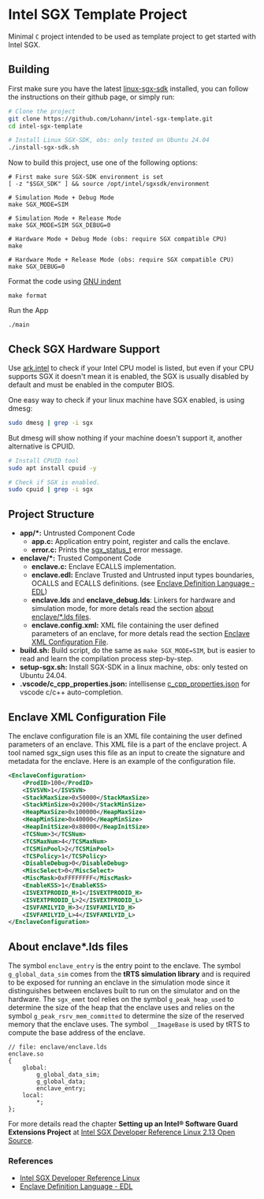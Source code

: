 # Intel SGX Template Project

Minimal `C` project intended to be used as template project to get started with Intel SGX.

## Building

First make sure you have the latest [linux-sgx-sdk](https://github.com/intel/linux-sgx) installed, you can follow the instructions on their github page, or simply run:
```bash
# Clone the project
git clone https://github.com/Lohann/intel-sgx-template.git
cd intel-sgx-template

# Install Linux SGX-SDK, obs: only tested on Ubuntu 24.04
./install-sgx-sdk.sh
```

Now to build this project, use one of the following options:
```shell
# First make sure SGX-SDK environment is set
[ -z "$SGX_SDK" ] && source /opt/intel/sgxsdk/environment

# Simulation Mode + Debug Mode
make SGX_MODE=SIM

# Simulation Mode + Release Mode
make SGX_MODE=SIM SGX_DEBUG=0

# Hardware Mode + Debug Mode (obs: require SGX compatible CPU)
make

# Hardware Mode + Release Mode (obs: require SGX compatible CPU)
make SGX_DEBUG=0
```

Format the code using [GNU indent](https://www.gnu.org/software/indent/manual/indent.html)
```shell
make format
```

Run the App
```shell
./main
```

## Check SGX Hardware Support
Use [ark.intel](https://www.intel.com/content/www/us/en/ark/featurefilter.html?productType=873) to check if your Intel CPU model is listed, but even if your CPU supports SGX it doesn't mean it is enabled, the SGX is usually disabled by default and must be enabled in the computer BIOS.  

One easy way to check if your linux machine have SGX enabled, is using dmesg:
```bash
sudo dmesg | grep -i sgx
```
But dmesg will show nothing if your machine doesn't support it, another alternative is CPUID.
```bash
# Install CPUID tool
sudo apt install cpuid -y

# Check if SGX is enabled.
sudo cpuid | grep -i sgx
```

## Project Structure

- **app/\*:** Untrusted Component Code
    - **app.c:** Application entry point, register and calls the enclave. 
    - **error.c:** Prints the [sgx_status_t](https://github.com/intel/linux-sgx/blob/sgx_2.26/common/inc/sgx_error.h#L37-L127) error message. 
- **enclave/\*:** Trusted Component Code
    - **enclave.c:** Enclave ECALLS implementation.
    - **enclave.edl:** Enclave Trusted and Untrusted input types boundaries, OCALLS and ECALLS definitions. (see [Enclave Definition Language - EDL](https://cdrdv2-public.intel.com/671446/input-types-and-boundary-checking-edl.pdf))
    - **enclave.lds** and **enclave_debug.lds**: Linkers for hardware and simulation mode, for more detals read the section [about enclave/*.lds files](#about-enclavelds-files).
    - **enclave.config.xml:** XML file containing the user defined parameters of an enclave, for more detals read the section [Enclave XML Configuration File](#enclave-xml-configuration-file).
- **build.sh:** Build script, do the same as `make SGX_MODE=SIM`, but is easier to read and learn the compilation process step-by-step.
- **setup-sgx.sh:** Install SGX-SDK in a linux machine, obs: only tested on Ubuntu 24.04.
- **.vscode/c_cpp_properties.json:** intellisense [c_cpp_properties.json](https://code.visualstudio.com/docs/cpp/customize-cpp-settings) for vscode c/c++ auto-completion.

## Enclave XML Configuration File
The enclave configuration file is an XML file containing the user defined parameters of an enclave. This XML file is a part of the enclave project. A tool named sgx_sign uses this file as an input to create the signature and metadata for the enclave. Here is an example of the configuration file.
```xml
<EnclaveConfiguration>
    <ProdID>100</ProdID>
    <ISVSVN>1</ISVSVN>
    <StackMaxSize>0x50000</StackMaxSize>
    <StackMinSize>0x2000</StackMinSize>
    <HeapMaxSize>0x100000</HeapMaxSize>
    <HeapMinSize>0x40000</HeapMinSize>
    <HeapInitSize>0x80000</HeapInitSize>
    <TCSNum>3</TCSNum>
    <TCSMaxNum>4</TCSMaxNum>
    <TCSMinPool>2</TCSMinPool>
    <TCSPolicy>1</TCSPolicy>
    <DisableDebug>0</DisableDebug>
    <MiscSelect>0</MiscSelect>
    <MiscMask>0xFFFFFFFF</MiscMask>
    <EnableKSS>1</EnableKSS>
    <ISVEXTPRODID_H>1</ISVEXTPRODID_H>
    <ISVEXTPRODID_L>2</ISVEXTPRODID_L>
    <ISVFAMILYID_H>3</ISVFAMILYID_H>
    <ISVFAMILYID_L>4</ISVFAMILYID_L>
</EnclaveConfiguration>
```

## About enclave*.lds files
The symbol `enclave_entry` is the entry point to the enclave. The symbol `g_global_data_sim` comes from the **tRTS simulation library** and is required to be exposed for running an enclave in the simulation mode since it distinguishes between enclaves built to run on the simulator and on the hardware. The `sgx_emmt` tool relies on the symbol `g_peak_heap_used` to determine the size of the heap that the enclave uses and relies on the symbol `g_peak_rsrv_mem_committed` to determine the size of the reserved memory that the enclave uses. The symbol `__ImageBase` is used by tRTS to
compute the base address of the enclave.

```
// file: enclave/enclave.lds
enclave.so
{
    global:
        g_global_data_sim;
        g_global_data;
        enclave_entry;
    local:
        *;
};
```

For more details read the chapter **Setting up an Intel® Software Guard Extensions Project**  at [Intel SGX Developer Reference Linux 2.13 Open Source](https://download.01.org/intel-sgx/sgx-linux/2.13/docs/Intel_SGX_Developer_Reference_Linux_2.13_Open_Source.pdf). 

### References
- [Intel SGX Developer Reference Linux](https://download.01.org/intel-sgx/sgx-linux/2.18.1/docs/Intel_SGX_Developer_Reference_Linux_2.18.1_Open_Source.pdf)
- [Enclave Definition Language - EDL](https://cdrdv2-public.intel.com/671446/input-types-and-boundary-checking-edl.pdf)
